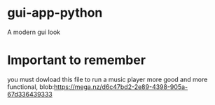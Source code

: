# gui-app-python
A modern gui look

# Important to remember
you must dowload this file to run a music player more good and more functional,
blob:https://mega.nz/d6c47bd2-2e89-4398-905a-67d336439333
